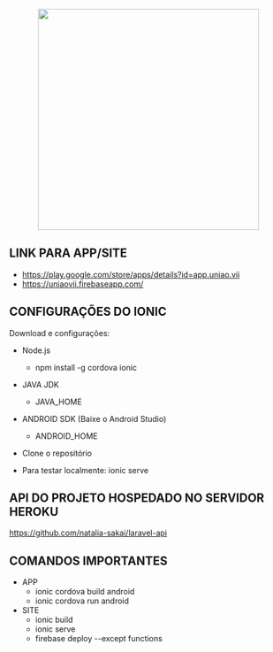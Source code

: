 <p align="center"><img src="https://codewisebr.com/site/wp-content/uploads/2018/05/CodeWise-Logo-1.png" src="https://codewisebr.com/site/wp-content/uploads/2018/05/CodeWise-Logo-White.png" width="400"></p>


## LINK PARA APP/SITE
- https://play.google.com/store/apps/details?id=app.uniao.vii
- https://uniaovii.firebaseapp.com/

## CONFIGURAÇÕES DO IONIC
Download e configurações:
- Node.js
  - npm install -g cordova ionic
- JAVA JDK
  - JAVA_HOME
- ANDROID SDK (Baixe o Android Studio)
  - ANDROID_HOME
  
- Clone o repositório
- Para testar localmente: ionic serve

## API DO PROJETO HOSPEDADO NO SERVIDOR HEROKU
https://github.com/natalia-sakai/laravel-api

## COMANDOS IMPORTANTES
- APP
  - ionic cordova build android
  - ionic cordova run android
- SITE
  - ionic build
  - ionic serve
  - firebase deploy --except functions
